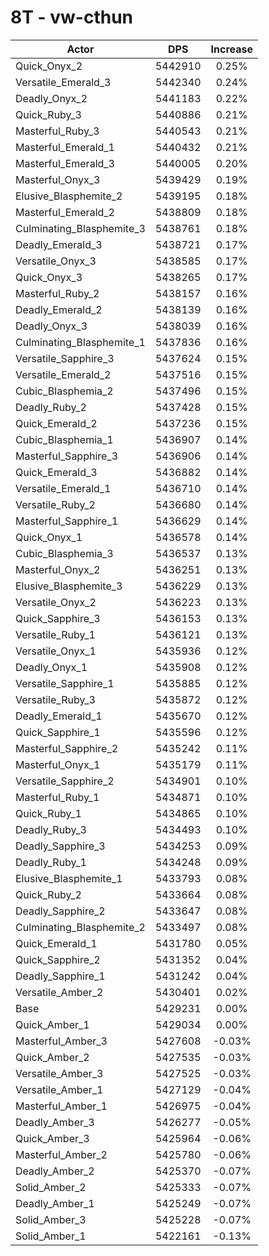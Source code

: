 # 8T - vw-cthun
| Actor | DPS | Increase |
|---|:---:|:---:|
|Quick_Onyx_2|5442910|0.25%|
|Versatile_Emerald_3|5442340|0.24%|
|Deadly_Onyx_2|5441183|0.22%|
|Quick_Ruby_3|5440886|0.21%|
|Masterful_Ruby_3|5440543|0.21%|
|Masterful_Emerald_1|5440432|0.21%|
|Masterful_Emerald_3|5440005|0.20%|
|Masterful_Onyx_3|5439429|0.19%|
|Elusive_Blasphemite_2|5439195|0.18%|
|Masterful_Emerald_2|5438809|0.18%|
|Culminating_Blasphemite_3|5438761|0.18%|
|Deadly_Emerald_3|5438721|0.17%|
|Versatile_Onyx_3|5438585|0.17%|
|Quick_Onyx_3|5438265|0.17%|
|Masterful_Ruby_2|5438157|0.16%|
|Deadly_Emerald_2|5438139|0.16%|
|Deadly_Onyx_3|5438039|0.16%|
|Culminating_Blasphemite_1|5437836|0.16%|
|Versatile_Sapphire_3|5437624|0.15%|
|Versatile_Emerald_2|5437516|0.15%|
|Cubic_Blasphemia_2|5437496|0.15%|
|Deadly_Ruby_2|5437428|0.15%|
|Quick_Emerald_2|5437236|0.15%|
|Cubic_Blasphemia_1|5436907|0.14%|
|Masterful_Sapphire_3|5436906|0.14%|
|Quick_Emerald_3|5436882|0.14%|
|Versatile_Emerald_1|5436710|0.14%|
|Versatile_Ruby_2|5436680|0.14%|
|Masterful_Sapphire_1|5436629|0.14%|
|Quick_Onyx_1|5436578|0.14%|
|Cubic_Blasphemia_3|5436537|0.13%|
|Masterful_Onyx_2|5436251|0.13%|
|Elusive_Blasphemite_3|5436229|0.13%|
|Versatile_Onyx_2|5436223|0.13%|
|Quick_Sapphire_3|5436153|0.13%|
|Versatile_Ruby_1|5436121|0.13%|
|Versatile_Onyx_1|5435936|0.12%|
|Deadly_Onyx_1|5435908|0.12%|
|Versatile_Sapphire_1|5435885|0.12%|
|Versatile_Ruby_3|5435872|0.12%|
|Deadly_Emerald_1|5435670|0.12%|
|Quick_Sapphire_1|5435596|0.12%|
|Masterful_Sapphire_2|5435242|0.11%|
|Masterful_Onyx_1|5435179|0.11%|
|Versatile_Sapphire_2|5434901|0.10%|
|Masterful_Ruby_1|5434871|0.10%|
|Quick_Ruby_1|5434865|0.10%|
|Deadly_Ruby_3|5434493|0.10%|
|Deadly_Sapphire_3|5434253|0.09%|
|Deadly_Ruby_1|5434248|0.09%|
|Elusive_Blasphemite_1|5433793|0.08%|
|Quick_Ruby_2|5433664|0.08%|
|Deadly_Sapphire_2|5433647|0.08%|
|Culminating_Blasphemite_2|5433497|0.08%|
|Quick_Emerald_1|5431780|0.05%|
|Quick_Sapphire_2|5431352|0.04%|
|Deadly_Sapphire_1|5431242|0.04%|
|Versatile_Amber_2|5430401|0.02%|
|Base|5429231|0.00%|
|Quick_Amber_1|5429034|0.00%|
|Masterful_Amber_3|5427608|-0.03%|
|Quick_Amber_2|5427535|-0.03%|
|Versatile_Amber_3|5427525|-0.03%|
|Versatile_Amber_1|5427129|-0.04%|
|Masterful_Amber_1|5426975|-0.04%|
|Deadly_Amber_3|5426277|-0.05%|
|Quick_Amber_3|5425964|-0.06%|
|Masterful_Amber_2|5425780|-0.06%|
|Deadly_Amber_2|5425370|-0.07%|
|Solid_Amber_2|5425333|-0.07%|
|Deadly_Amber_1|5425249|-0.07%|
|Solid_Amber_3|5425228|-0.07%|
|Solid_Amber_1|5422161|-0.13%|
